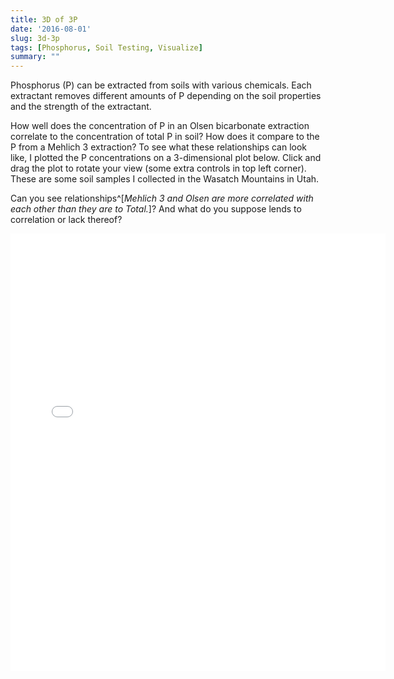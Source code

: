 ```yaml
---
title: 3D of 3P
date: '2016-08-01'
slug: 3d-3p
tags: [Phosphorus, Soil Testing, Visualize]
summary: ""
---
```


Phosphorus (P) can be extracted from soils with various chemicals. Each extractant removes different amounts of P depending on the soil properties and the strength of the extractant. 

How well does the concentration of P in an Olsen bicarbonate extraction correlate to the concentration of total P in soil? How does it compare to the P from a Mehlich 3 extraction? To see what these relationships can look like, I plotted the P concentrations on a 3-dimensional plot below. Click and drag the plot to rotate your view (some extra controls in top left corner). These are some soil samples I collected in the Wasatch Mountains in Utah.

Can you see relationships^[*Mehlich 3 and Olsen are more correlated with each other than they are to Total.*]? And what do you suppose lends to correlation or lack thereof?

<iframe width="600" height="700" frameborder="0" scrolling="no" src="//plot.ly/~awpearce/36.embed"></iframe>